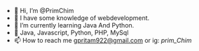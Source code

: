 - 👋 Hi, I’m @PrimChim
- 👀 I have some knowledge of webdevelopment.
- 🌱 I’m currently learning Java And Python.
- 💞️ Java, Javascript, Python, PHP, MySql
- 📫 How to reach me gpritam922@gmail.com or ig: _prim_Chim_

<!---
PrimChim/PrimChim is a ✨ special ✨ repository because its `README.md` (this file) appears on your GitHub profile.
You can click the Preview link to take a look at your changes.
--->
